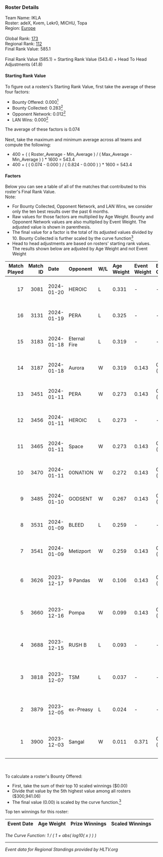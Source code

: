 ### Roster Details<br />
Team Name: IKLA<br />
Roster: adeX, Kvem, Lekr0, MICHU, Topa<br />
Region: [Europe]( ../standings_europe.md)<br />
<br />
Global Rank: [173](../standings_global.md)<br />
Regional Rank: [112]( ../standings_europe.md)<br />
Final Rank Value:  585.1<br />
<br />
Final Rank Value (585.1) = Starting Rank Value (543.4) + Head To Head Adjustments (41.8)<br />

#### Starting Rank Value<br />
To figure out a rosters's Starting Rank Value, first take the average of these four factors:<br />
- Bounty Offered: 0.000[<sup>1</sup>](#table2)
- Bounty Collected: 0.283[<sup>2</sup>](#table1)
- Opponent Network: 0.012[<sup>2</sup>](#table1)
- LAN Wins: 0.000[<sup>2</sup>](#table1)

The average of these factors is 0.074<br />
<br />
Next, take the maximum and minimum average across all teams and compute the following:<br />
- 400 + ( ( Roster_Average - Min_Average ) / ( Max_Average - Min_Average ) ) * 1600 = 543.4
- 400 + ( ( 0.074 - 0.000 ) / ( 0.824 - 0.000 ) ) * 1600 = 543.4


#### Factors<br />
Below you can see a table of all of the matches that contributed to this roster's Final Rank Value.<br />
Note:<br />

- For Bounty Collected, Opponent Network, and LAN Wins, we consider only the ten best results over the past 6 months.
- Raw values for those factors are multiplied by Age Weight. Bounty and Opponent Network values are also multiplied by Event Weight. The adjusted value is shown in parenthesis.
- The final value for a factor is the total of its adjusted values divided by 10. Bounty Collected is further scaled by the curve function[<sup>3</sup>](#curveFunction)
- Head to head adjustments are based on rosters' starting rank values. The results shown below are adjusted by Age Weight and not Event Weight
<span id="table1"></span><br />


| Match Played | Match ID | Date       | Opponent     | W/L | Age Weight | Event Weight | Bounty Collected | Opponent Network | LAN Wins  | H2H Adj. | Roster                                   |
| -: | -: | :- | :- | :- | :- | :- | :- | :- | :- | -: | :- |
|           17 |     3081 | 2024-01-20 | HEROIC       | L   | 0.331      | -            | -                | -                | -         |    -0.02 | adeX, Kvem, Lekr0, MICHU, Topa           |
|           16 |     3131 | 2024-01-19 | PERA         | L   | 0.325      | -            | -                | -                | -         |    -1.62 | adeX, Kvem, Lekr0, MICHU, Topa           |
|           15 |     3183 | 2024-01-18 | Eternal Fire | L   | 0.319      | -            | -                | -                | -         |    -0.01 | adeX, Kvem, Lekr0, MICHU, Topa           |
|           14 |     3187 | 2024-01-18 | Aurora       | W   | 0.319      | 0.143        | 0.493 (0.022)    | 0.840 (0.038)    | 0 (0.000) |     9.97 | adeX, Kvem, Lekr0, MICHU, Topa           |
|           13 |     3451 | 2024-01-11 | PERA         | W   | 0.273      | 0.143        | 0.027 (0.001)    | 0.408 (0.016)    | 0 (0.000) |     7.36 | adeX, Kvem, Lekr0, MICHU, Topa           |
|           12 |     3456 | 2024-01-11 | HEROIC       | L   | 0.273      | -            | -                | -                | -         |    -0.01 | adeX, Kvem, Lekr0, MICHU, Topa           |
|           11 |     3465 | 2024-01-11 | Space        | W   | 0.273      | 0.143        | 0.007 (0.000)    | 0.437 (0.017)    | 0 (0.000) |     6.93 | adeX, Kvem, Lekr0, MICHU, Topa           |
|           10 |     3470 | 2024-01-11 | 00NATION     | W   | 0.272      | 0.143        | 0.000 (0.000)    | 0.024 (0.001)    | 0 (0.000) |     3.41 | adeX, Kvem, Lekr0, MICHU, Topa           |
|            9 |     3485 | 2024-01-10 | GODSENT      | W   | 0.267      | 0.143        | 0.001 (0.000)    | 0.081 (0.003)    | 0 (0.000) |     5.39 | adeX, Kvem, Lekr0, MICHU, Topa           |
|            8 |     3531 | 2024-01-09 | BLEED        | L   | 0.259      | -            | -                | -                | -         |    -0.21 | adeX, Kvem, Lekr0, MICHU, Topa           |
|            7 |     3541 | 2024-01-09 | Metizport    | W   | 0.259      | 0.143        | 0.088 (0.003)    | 0.860 (0.032)    | 0 (0.000) |     7.41 | adeX, Kvem, Lekr0, MICHU, Topa           |
|            6 |     3626 | 2023-12-17 | 9 Pandas     | W   | 0.106      | 0.143        | 0.108 (0.002)    | 0.798 (0.012)    | 0 (0.000) |     3.22 | kensizor, Kvem, MICHU, s4ltovsk1yy, Topa |
|            5 |     3660 | 2023-12-16 | Pompa        | W   | 0.099      | 0.143        | 0.000 (0.000)    | 0.000 (0.000)    | 0 (0.000) |     0.97 | kensizor, Kvem, MICHU, s4ltovsk1yy, Topa |
|            4 |     3688 | 2023-12-15 | RUSH B       | L   | 0.093      | -            | -                | -                | -         |    -0.79 | kensizor, Kvem, MICHU, s4ltovsk1yy, Topa |
|            3 |     3818 | 2023-12-07 | TSM          | L   | 0.037      | -            | -                | -                | -         |    -0.45 | forsyy, Kvem, Lekr0, MICHU, Topa         |
|            2 |     3879 | 2023-12-05 | ex-Preasy    | L   | 0.024      | -            | -                | -                | -         |    -0.09 | forsyy, Kvem, Lekr0, MICHU, Topa         |
|            1 |     3900 | 2023-12-03 | Sangal       | W   | 0.011      | 0.371        | 0.166 (0.001)    | 0.911 (0.004)    | 0 (0.000) |     0.32 | forsyy, Kvem, Lekr0, MICHU, Topa         |

<br />
<span id="table2"></span><br />
To calculate a roster's Bounty Offered:<br />

- First, take the sum of their top 10 scaled winnings ($0.00)
- Divide that value by the 5th highest value among all rosters ($300,941.06)
- The final value (0.00) is scaled by the curve function.[<sup>3</sup>](#curveFunction)

Top ten winnings for this roster:<br />

| Event Date | Age Weight | Prize Winnings | Scaled Winnings |
| :- | -: | :- | :- |


<span id="curveFunction"></span>_The Curve Function: 1 / ( 1 + abs( log10( x ) ) )_<br />

---
_Event data for Regional Standings provided by HLTV.org_<br />
